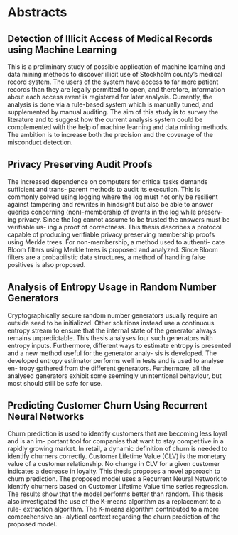 # Abstracts

## Detection of Illicit Access of Medical Records using Machine Learning

This is a preliminary study of possible application of machine learning and data mining methods to discover illicit use of Stockholm county’s medical record system. The users of the system have access to far more patient records than they are legally permitted to open, and therefore, information about each access event is registered for later analysis. Currently, the analysis is done via a rule-based system which is manually tuned, and supplemented by manual auditing. The aim of this study is to survey the literature and to suggest how the current analysis system could be complemented with the help of machine learning and data mining methods. The ambition is to increase both the precision and the coverage of the misconduct detection.

## Privacy Preserving Audit Proofs
The increased dependence on computers for critical tasks demands sufficient and trans- parent methods to audit its execution. This is commonly solved using logging where the log must not only be resilient against tampering and rewrites in hindsight but also be able to answer queries concerning (non)-membership of events in the log while preserv- ing privacy. Since the log cannot assume to be trusted the answers must be verifiable us- ing a proof of correctness.This thesis describes a protocol capable of producing verifiable privacy preserving membership proofs using Merkle trees. For non-membership, a method used to authenti- cate Bloom filters using Merkle trees is proposed and analyzed. Since Bloom filters are a probabilistic data structures, a method of handling false positives is also proposed.

## Analysis of Entropy Usage in Random Number Generators

Cryptographically secure random number generators usually require an outside seed to be initialized. Other solutions instead use a continuous entropy stream to ensure that the internal state of the generator always remains unpredictable.This thesis analyses four such generators with entropy inputs. Furthermore, different ways to estimate entropy is presented and a new method useful for the generator analy- sis is developed.The developed entropy estimator performs well in tests and is used to analyse en- tropy gathered from the different generators. Furthermore, all the analysed generators exhibit some seemingly unintentional behaviour, but most should still be safe for use.

## Predicting Customer Churn Using Recurrent Neural Networks

Churn prediction is used to identify customers that are becoming less loyal and is an im- portant tool for companies that want to stay competitive in a rapidly growing market. In retail, a dynamic definition of churn is needed to identify churners correctly. Customer Lifetime Value (CLV) is the monetary value of a customer relationship. No change in CLV for a given customer indicates a decrease in loyalty.This thesis proposes a novel approach to churn prediction. The proposed model uses a Recurrent Neural Network to identify churners based on Customer Lifetime Value time series regression. The results show that the model performs better than random. This thesis also investigated the use of the K-means algorithm as a replacement to a rule- extraction algorithm. The K-means algorithm contributed to a more comprehensive an- alytical context regarding the churn prediction of the proposed model.
